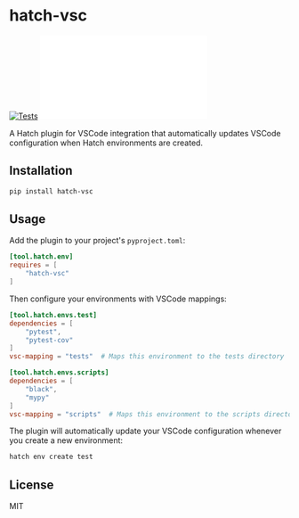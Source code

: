 # hatch-vsc

[![Tests](../../actions/workflows/test.yml/badge.svg)](../../actions/workflows/test.yml)
![Coverage](../../badges/coverage-badge.json)

A Hatch plugin for VSCode integration that automatically updates VSCode configuration when Hatch environments are created.

## Installation

```bash
pip install hatch-vsc
```

## Usage

Add the plugin to your project's `pyproject.toml`:

```toml
[tool.hatch.env]
requires = [
    "hatch-vsc"
]
```

Then configure your environments with VSCode mappings:

```toml
[tool.hatch.envs.test]
dependencies = [
    "pytest",
    "pytest-cov"
]
vsc-mapping = "tests"  # Maps this environment to the tests directory

[tool.hatch.envs.scripts]
dependencies = [
    "black",
    "mypy"
]
vsc-mapping = "scripts"  # Maps this environment to the scripts directory
```

The plugin will automatically update your VSCode configuration whenever you create a new environment:

```bash
hatch env create test
```

## License

MIT 